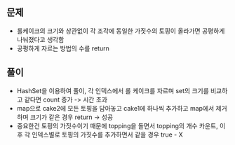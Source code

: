 ## 문제
- 롤케이크의 크기와 상관없이 각 조각에 동일한 가짓수의 토핑이 올라가면 공평하게 나눠졌다고 생각함
- 공평하게 자르는 방법의 수를 return

## 풀이
- HashSet을 이용하여 풀이, 각 인덱스에서 롤 케이크를 자르며 set의 크기를 비교하고 같다면 count 증가 -> 시간 초과
- map으로 cake2에 모든 토핑을 담아놓고 cake1에 하나씩 추가하고 map에서 제거하며 크기가 같은 경우 return -> 성공
- 중요한건 토핑의 가짓수이기 때문에 topping을 돌면서 topping의 개수 카운트, 이후 각 인덱스별로 토핑의 가짓수를 추가하면서 같을 경우 true - X
